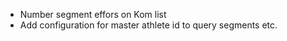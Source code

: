 - Number segment effors on Kom list
- Add configuration for master athlete id to query segments etc.